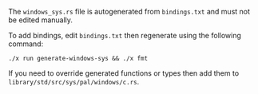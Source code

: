 The `windows_sys.rs` file is autogenerated from `bindings.txt` and must not
be edited manually.

To add bindings, edit `bindings.txt` then regenerate using the following command:

    ./x run generate-windows-sys && ./x fmt

If you need to override generated functions or types then add them to
`library/std/src/sys/pal/windows/c.rs`.
